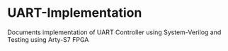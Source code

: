 # UART-Implementation
Documents implementation of UART Controller using System-Verilog and Testing using Arty-S7 FPGA
